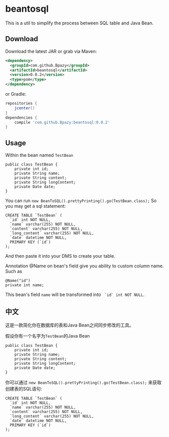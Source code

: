 beantosql
=========
This is a util to simplify the process between SQL table and Java Bean.

Download
--------
Download the latest JAR or grab via Maven:
```xml
<dependency>
  <groupId>com.github.Bpazy</groupId>
  <artifactId>beantosql</artifactId>
  <version>0.0.2</version>
  <type>pom</type>
</dependency>
```
or Gradle:
```groovy
repositories {
    jcenter()
}
dependencies {
    compile 'com.github.Bpazy:beantosql:0.0.2'
}
```

Usage
-----

Within the bean named `TestBean`
```
public class TestBean {
    private int id;
    private String name;
    private String content;
    private String longContent;
    private Date date;
}
```

You can run `new BeanToSQL().prettyPrinting().go(TestBean.class);`
So you may get a sql statement:
```
CREATE TABLE `TestBean` (
  `id` int NOT NULL,
  `name` varchar(255) NOT NULL,
  `content` varchar(255) NOT NULL,
  `long_content` varchar(255) NOT NULL,
  `date` datetime NOT NULL,
  PRIMARY KEY (`id`)
);
```

And then paste it into your DMS to create your table.


Annotation @Name on bean's field give you ability to custom column name.
Such as
```
@Name("id")
private int name;
```
This bean's field `name` will be transformed into `` `id` int NOT NULL``.

中文
---
这是一款简化你在数据库的表和Java Bean之间同步修改的工具。

假设你有一个名字为`TestBean`的Java Bean
```
public class TestBean {
    private int id;
    private String name;
    private String content;
    private String longContent;
    private Date date;
}
```

你可以通过 `new BeanToSQL().prettyPrinting().go(TestBean.class);`
来获取创建表的SQL语句:
```
CREATE TABLE `TestBean` (
  `id` int NOT NULL,
  `name` varchar(255) NOT NULL,
  `content` varchar(255) NOT NULL,
  `long_content` varchar(255) NOT NULL,
  `date` datetime NOT NULL,
  PRIMARY KEY (`id`)
);
```